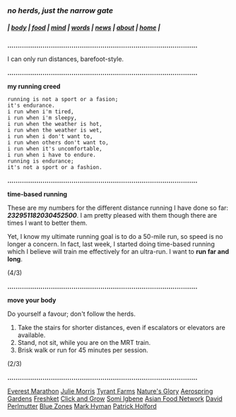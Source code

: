 ### _no herds, just the narrow gate_
##### |          [body](https://thenarrowgate.github.io/body)       |       [food](https://thenarrowgate.github.io/food)        |        [mind](https://thenarrowgate.github.io/mind)       |       [words](https://thenarrowgate.github.io/words)          |       [news](https://thenarrowgate.github.io/news)        |       [about](https://thenarrowgate.github.io/about)         |          [home](https://thenarrowgate.github.io/)          |

**............................................................................................**

I can only run distances, barefoot-style.

**............................................................................................**

**my running creed**
```
running is not a sport or a fasion;
it's endurance.
i run when i'm tired,
i run when i'm sleepy,
i run when the weather is hot,
i run when the weather is wet,
i run when i don't want to,
i run when others don't want to,
i run when it's uncomfortable,
i run when i have to endure.
running is endurance;
it's not a sport or a fashion.
```
**............................................................................................**

**time-based running**

These are my numbers for the different distance running I have done so far: **_232951182030452500_**. I am pretty pleased with them though there are times I want to better them.

Yet, I know my ultimate running goal is to do a 50-mile run, so speed is no longer a concern. In fact, last week, I started doing time-based running which I believe will train me effectively for an ultra-run. I want to **run far and long**.

(4/3)

**............................................................................................**

**move your body**

Do yourself a favour; don't follow the herds.

1. Take the stairs for shorter distances, even if escalators or elevators are available.
2. Stand, not sit, while you are on the MRT train.
3. Brisk walk or run for 45 minutes per session.

(2/3)

**............................................................................................**

[Everest Marathon](http://everestmarathon.com/)
[Julie Morris](https://www.mysmartplants.com/)
[Tyrant Farms](https://www.tyrantfarms.com/)
[Nature's Glory](https://www.natures-glory.com/)
[Aerospring Gardens](https://aerospringgardens.com/)
[Freshket](https://www.freshket.co/)
[Click and Grow](https://asia.clickandgrow.com/)
[Somi Igbene](https://tap.bio/@somiigbene)
[Asian Food Network](https://asianfoodnetwork.com/)
[David Perlmutter](https://www.drperlmutter.com/)
[Blue Zones](https://www.bluezones.com/)
[Mark Hyman](https://drhyman.com/)
[Patrick Holford](https://www.patrickholford.com/)
